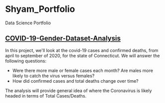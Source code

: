 # Shyam_Portfolio
Data Science Portfolio

## [COVID-19-Gender-Dataset-Analysis](https://github.com/shyampatel13/Shyam_Portfolio/blob/main/Covid-19%20Data/COVID-19_Dataset.ipynb)
In this project, we'll look at the covid-19 cases and confirmed deaths, from april to september of 2020, for the state of Connecticut. We will answer the following questions:
* Were there more male or female cases each month? Are males more likely to catch the virus versus females?
* How did confirmed cases and total deaths change over time?

The analysis will provide general idea of where the Coronavirus is likely headed in terms of Total Cases/Deaths.
[]()
